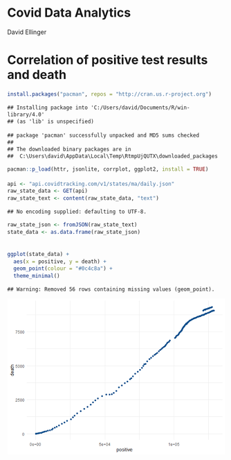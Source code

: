 Covid Data Analytics
================
David Ellinger

# Correlation of positive test results and death

``` r
install.packages("pacman", repos = "http://cran.us.r-project.org")
```

    ## Installing package into 'C:/Users/david/Documents/R/win-library/4.0'
    ## (as 'lib' is unspecified)

    ## package 'pacman' successfully unpacked and MD5 sums checked
    ## 
    ## The downloaded binary packages are in
    ##  C:\Users\david\AppData\Local\Temp\RtmpUjQUTX\downloaded_packages

``` r
pacman::p_load(httr, jsonlite, corrplot, ggplot2, install = TRUE)

api <- "api.covidtracking.com/v1/states/ma/daily.json"
raw_state_data <- GET(api)
raw_state_text <- content(raw_state_data, "text")
```

    ## No encoding supplied: defaulting to UTF-8.

``` r
raw_state_json <- fromJSON(raw_state_text)
state_data <- as.data.frame(raw_state_json)


ggplot(state_data) +
  aes(x = positive, y = death) +
  geom_point(colour = "#0c4c8a") +
  theme_minimal()
```

    ## Warning: Removed 56 rows containing missing values (geom_point).

![](mini_project2_notebook_files/figure-gfm/unnamed-chunk-1-1.png)<!-- -->

